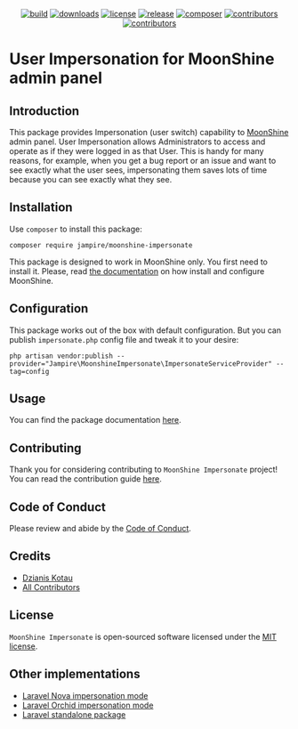 <p align="center">
    <a href="https://github.com/Jampire/moonshine-impersonate/actions/workflows/build.yml" target="_blank" title="build"><img src="https://github.com/Jampire/moonshine-impersonate/actions/workflows/build.yml/badge.svg?branch=master" alt="build"></a>
    <a href="https://github.com/Jampire/moonshine-impersonate" target="_blank" title="download"><img src="https://img.shields.io/packagist/dt/Jampire/moonshine-impersonate?style=flat-square" alt="downloads"></a>
    <a href="https://github.com/Jampire/moonshine-impersonate/blob/master/LICENSE" target="_blank" title="license"><img src="https://img.shields.io/github/license/Jampire/moonshine-impersonate?style=flat-square" alt="license"></a>
    <a href="https://github.com/Jampire/moonshine-impersonate/releases" target="_blank" title="release"><img src="https://img.shields.io/github/v/release/Jampire/moonshine-impersonate?display_name=tag&sort=semver&style=flat-square" alt="release"></a>
    <a href="https://packagist.org/packages/Jampire/moonshine-impersonate" target="_blank" title="php"><img src="https://img.shields.io/packagist/php-v/Jampire/moonshine-impersonate?style=flat-square" alt="composer"></a>
    <a href="https://github.com/Jampire/moonshine-impersonate/graphs/contributors" target="_blank" title="contributors"><img src="https://img.shields.io/github/contributors/Jampire/moonshine-impersonate?style=flat-square" alt="contributors"></a>
    <a href="https://github.com/Jampire/moonshine-impersonate/issues" target="_blank" title="welcome"><img src="https://img.shields.io/badge/contributions-welcome-brightgreen.svg?style=flat-square" alt="contributors"></a>
</p>

# User Impersonation for MoonShine admin panel

## Introduction

This package provides Impersonation (user switch) capability to [MoonShine][1] admin panel. User Impersonation allows
Administrators to access and operate as if they were logged in as that User. This is handy for many reasons,
for example, when you get a bug report or an issue and want to see exactly what the user sees, impersonating them
saves lots of time because you can see exactly what they see.

## Installation

Use `composer` to install this package:
```shell
composer require jampire/moonshine-impersonate
```

This package is designed to work in MoonShine only. You first need to install it. Please, read
[the documentation][2] on how install and configure MoonShine.

## Configuration

This package works out of the box with default configuration. But you can publish `impersonate.php` config file
and tweak it to your desire:

```shell
php artisan vendor:publish --provider="Jampire\MoonshineImpersonate\ImpersonateServiceProvider" --tag=config
```

## Usage

You can find the package documentation [here][3].

## Contributing

Thank you for considering contributing to `MoonShine Impersonate` project! You can read the contribution guide [here][4].

## Code of Conduct
Please review and abide by the [Code of Conduct][5].

## Credits

- [Dzianis Kotau][6]
- [All Contributors][7]

## License
`MoonShine Impersonate` is open-sourced software licensed under the [MIT license][8].

## Other implementations
- [Laravel Nova impersonation mode][9]
- [Laravel Orchid impersonation mode][10]
- [Laravel standalone package][11]

[1]: https://moonshine.cutcode.dev/
[2]: https://moonshine.cutcode.dev/section/installation
[3]: https://dzianiskotau.com/
[4]: CONTRIBUTING.md
[5]: CODE_OF_CONDUCT.md
[6]: https://github.com/Jampire
[7]: https://github.com/Jampire/moonshine-impersonate/graphs/contributors
[8]: LICENSE
[9]: https://nova.laravel.com/docs/4.0/customization/impersonation.html
[10]: https://orchid.software/en/docs/access/#user-impersonation
[11]: https://laravel-news.com/laravel-impersonate
